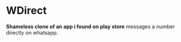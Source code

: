 # WDirect
**Shameless clone of an app i found on play store**
messages a number directly on whatsapp.
